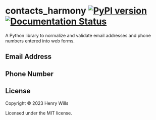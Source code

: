 # contacts_harmony [![PyPI version](https://badge.fury.io/py/contacts_harmony.svg)](https://badge.fury.io/py/contacts_harmony) [![Documentation Status](https://readthedocs.org/projects/contacts-harmony/badge/?version=latest)](https://contacts-harmony.readthedocs.io/en/latest/?badge=latest) 
A Python library to normalize and validate email addresses and phone numbers entered into web forms.




## Email Address 
## Phone Number 
## License
Copyright © 2023 Henry Wills

Licensed under the MIT license.
